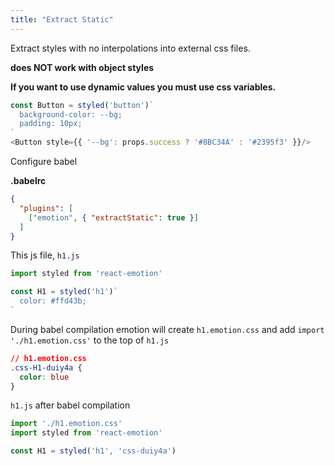 ```yaml
---
title: "Extract Static"
---
```


Extract styles with no interpolations into external css files.


**does NOT work with object styles**

**If you want to use dynamic values you must use css variables.**

```javascript
const Button = styled('button')`
  background-color: --bg;
  padding: 10px;
`
<Button style={{ '--bg': props.success ? '#8BC34A' : '#2395f3' }}/>
```


Configure babel

**.babelrc**
```json
{
  "plugins": [
    ["emotion", { "extractStatic": true }]
  ]
}
```

This js file, `h1.js`

```jsx
import styled from 'react-emotion'

const H1 = styled('h1')`
  color: #ffd43b;
`
```

During babel compilation emotion will create `h1.emotion.css` and add `import './h1.emotion.css'` to the top of `h1.js`

```css
// h1.emotion.css
.css-H1-duiy4a {
  color: blue
}
```

`h1.js` after babel compilation

```jsx
import './h1.emotion.css'
import styled from 'react-emotion'

const H1 = styled('h1', 'css-duiy4a')
```

